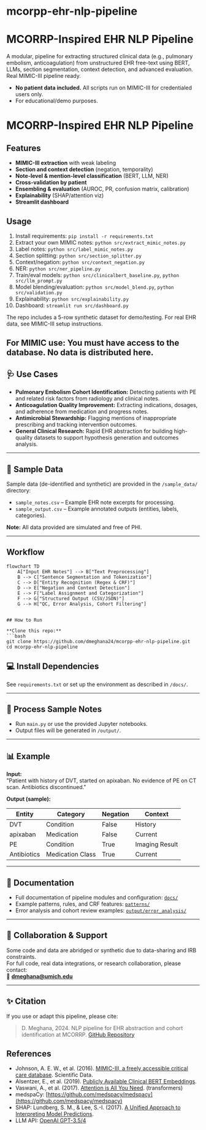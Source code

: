 # mcorpp-ehr-nlp-pipeline
# MCORRP-Inspired EHR NLP Pipeline

A modular, pipeline for extracting structured clinical data (e.g., pulmonary embolism, anticoagulation) from unstructured EHR free-text using BERT, LLMs, section segmentation, context detection, and advanced evaluation. Real MIMIC-III pipeline ready.

- **No patient data included.** All scripts run on MIMIC-III for credentialed users only.
- For educational/demo purposes. 


# MCORRP-Inspired EHR NLP Pipeline

## Features
- **MIMIC-III extraction** with weak labeling
- **Section and context detection** (negation, temporality)
- **Note-level & mention-level classification** (BERT, LLM, NER)
- **Cross-validation by patient**
- **Ensembling & evaluation** (AUROC, PR, confusion matrix, calibration)
- **Explainability** (SHAP/attention viz)
- **Streamlit dashboard**

## Usage
1. Install requirements: `pip install -r requirements.txt`
2. Extract your own MIMIC notes: `python src/extract_mimic_notes.py`
3. Label notes: `python src/label_mimic_notes.py`
4. Section splitting: `python src/section_splitter.py`
5. Context/negation: `python src/context_negation.py`
6. NER: `python src/ner_pipeline.py`
7. Train/eval models: `python src/clinicalbert_baseline.py`, `python src/llm_prompt.py`
8. Model blending/evaluation: `python src/model_blend.py`, `python src/validation.py`
9. Explainability: `python src/explainability.py`
10. Dashboard: `streamlit run src/dashboard.py`


The repo includes a 5-row synthetic dataset for demo/testing. For real EHR data, see MIMIC-III setup instructions.

## For MIMIC use: You must have access to the database. No data is distributed here.

## 🩺 Use Cases

- **Pulmonary Embolism Cohort Identification:** Detecting patients with PE and related risk factors from radiology and clinical notes.
- **Anticoagulation Quality Improvement:** Extracting indications, dosages, and adherence from medication and progress notes.
- **Antimicrobial Stewardship:** Flagging mentions of inappropriate prescribing and tracking intervention outcomes.
- **General Clinical Research:** Rapid EHR abstraction for building high-quality datasets to support hypothesis generation and outcomes analysis.

---

## 📂 Sample Data

Sample data (de-identified and synthetic) are provided in the `/sample_data/` directory:
- `sample_notes.csv` – Example EHR note excerpts for processing.
- `sample_output.csv` – Example annotated outputs (entities, labels, categories).

**Note:** All data provided are simulated and free of PHI.

---

## Workflow


```mermaid
flowchart TD
    A["Input EHR Notes"] --> B["Text Preprocessing"]
    B --> C["Sentence Segmentation and Tokenization"]
    C --> D["Entity Recognition (Regex & CRF)"]
    D --> E["Negation and Context Detection"]
    E --> F["Label Assignment and Categorization"]
    F --> G["Structured Output (CSV/JSON)"]
    G --> H["QC, Error Analysis, Cohort Filtering"]


## How to Run

**Clone this repo:**
```bash
git clone https://github.com/dmeghana24/mcorpp-ehr-nlp-pipeline.git
cd mcorpp-ehr-nlp-pipeline
```
## 💻 Install Dependencies

See `requirements.txt` or set up the environment as described in `/docs/`.

---

## 📝 Process Sample Notes

- Run `main.py` or use the provided Jupyter notebooks.
- Output files will be generated in `/output/`.

---

## 📊 Example

**Input:**  
"Patient with history of DVT, started on apixaban. No evidence of PE on CT scan. Antibiotics discontinued."

**Output (sample):**

| Entity       | Category         | Negation | Context         |
|--------------|------------------|----------|-----------------|
| DVT          | Condition        | False    | History         |
| apixaban     | Medication       | False    | Current         |
| PE           | Condition        | True     | Imaging Result  |
| Antibiotics  | Medication Class | True     | Current         |

---

## 📑 Documentation

- Full documentation of pipeline modules and configuration: [`docs/`](./docs/)
- Example patterns, rules, and CRF features: [`patterns/`](./patterns/)
- Error analysis and cohort review examples: [`output/error_analysis/`](./output/error_analysis/)

---

## 📢 Collaboration & Support

Some code and data are abridged or synthetic due to data-sharing and IRB constraints.  
For full code, real data integrations, or research collaboration, please contact:  
📧 **dmeghana@umich.edu**

---

## ✨ Citation

If you use or adapt this pipeline, please cite:

> D. Meghana, 2024. NLP pipeline for EHR abstraction and cohort identification at MCORRP. [GitHub Repository](https://github.com/dmeghana24/mcorpp-ehr-nlp-pipeline)


## References

- Johnson, A. E. W., et al. (2016). [MIMIC-III, a freely accessible critical care database](https://www.nature.com/articles/sdata201635). Scientific Data.
- Alsentzer, E., et al. (2019). [Publicly Available Clinical BERT Embeddings](https://arxiv.org/abs/1904.03323).
- Vaswani, A., et al. (2017). [Attention is All You Need](https://arxiv.org/abs/1706.03762). (transformers)
- medspaCy: [https://github.com/medspacy/medspacy](https://github.com/medspacy/medspacy)
- SHAP: Lundberg, S. M., & Lee, S.-I. (2017). [A Unified Approach to Interpreting Model Predictions](https://arxiv.org/abs/1705.07874).
- LLM API: [OpenAI GPT-3.5/4](https://openai.com/research)
